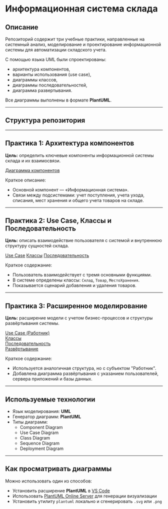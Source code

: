 # Информационная система склада

## Описание

Репозиторий содержит три учебные практики, направленные на системный анализ, моделирование и проектирование информационной системы для автоматизации складского учета.

С помощью языка UML были спроектированы:
- архитектура компонентов,
- варианты использования (use case),
- диаграммы классов,
- диаграммы последовательностей,
- диаграмма развертывания.

Все диаграммы выполнены в формате **PlantUML**.

---

## Структура репозитория

---

## Практика 1: Архитектура компонентов

**Цель:** определить ключевые компоненты информационной системы склада и их взаимосвязи.

[Диаграмма компонентов](diagrams/practice1/components.plantuml)

Краткое описание:
- Основной компонент — «Информационная система».
- Связи между подсистемами: учет поступления, учета ухода, списания, мест хранения и общего учета товаров на складе.

---

## Практика 2: Use Case, Классы и Последовательность

**Цель:** описать взаимодействие пользователя с системой и внутреннюю структуру сущностей склада.

[Use Case](diagrams/practice2/use_case.plantuml)
[Классы](diagrams/practice2/class_diagram.plantuml)
[Последовательность](diagrams/practice2/sequence_diagram.plantuml)

Краткое содержание:
- Пользователь взаимодействует с тремя основными функциями.
- В системе определены классы: `Склад`, `Товар`, `МестоХранения`.
- Показывается сценарий добавления и удаления товаров.

---

## Практика 3: Расширенное моделирование

**Цель:** расширение модели с учетом бизнес-процессов и структуры развёртывания системы.

[Use Case (Работник)](diagrams/practice3/use_case_worker.plantuml)  
[Классы](diagrams/practice3/class_diagram.plantuml)  
[Последовательность](diagrams/practice3/sequence_diagram.plantuml)  
[Развёртывание](diagrams/practice3/deployment_diagram.plantuml)

Краткое содержание:
- Используется аналогичная структура, но с субъектом "Работник".
- Добавлена диаграмма развёртывания с указанием пользователей, сервера приложений и базы данных.

---

## Используемые технологии

- Язык моделирования: **UML**
- Генератор диаграмм: **PlantUML**
- Типы диаграмм:
  - Component Diagram
  - Use Case Diagram
  - Class Diagram
  - Sequence Diagram
  - Deployment Diagram

---

## Как просматривать диаграммы

Можно использовать один из способов:
- Установить расширение **PlantUML** в [VS Code](https://marketplace.visualstudio.com/items?itemName=jebbs.plantuml)
- Использовать [PlantUML Online Server](https://www.plantuml.com/plantuml) для генерации визуализации
- Установить утилиту `plantuml` локально и сгенерировать `.svg` или `.png`

